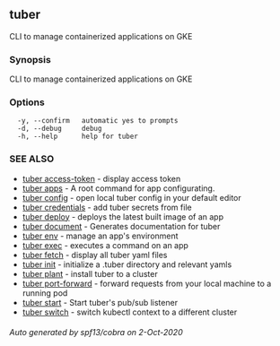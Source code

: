 ## tuber

CLI to manage containerized applications on GKE

### Synopsis

CLI to manage containerized applications on GKE

### Options

```
  -y, --confirm   automatic yes to prompts
  -d, --debug     debug
  -h, --help      help for tuber
```

### SEE ALSO

* [tuber access-token](tuber_access-token.md)	 - display access token
* [tuber apps](tuber_apps.md)	 - A root command for app configurating.
* [tuber config](tuber_config.md)	 - open local tuber config in your default editor
* [tuber credentials](tuber_credentials.md)	 - add tuber secrets from file
* [tuber deploy](tuber_deploy.md)	 - deploys the latest built image of an app
* [tuber document](tuber_document.md)	 - Generates documentation for tuber
* [tuber env](tuber_env.md)	 - manage an app's environment
* [tuber exec](tuber_exec.md)	 - executes a command on an app
* [tuber fetch](tuber_fetch.md)	 - display all tuber yaml files
* [tuber init](tuber_init.md)	 - initialize a .tuber directory and relevant yamls
* [tuber plant](tuber_plant.md)	 - install tuber to a cluster
* [tuber port-forward](tuber_port-forward.md)	 - forward requests from your local machine to a running pod
* [tuber start](tuber_start.md)	 - Start tuber's pub/sub listener
* [tuber switch](tuber_switch.md)	 - switch kubectl context to a different cluster

###### Auto generated by spf13/cobra on 2-Oct-2020
